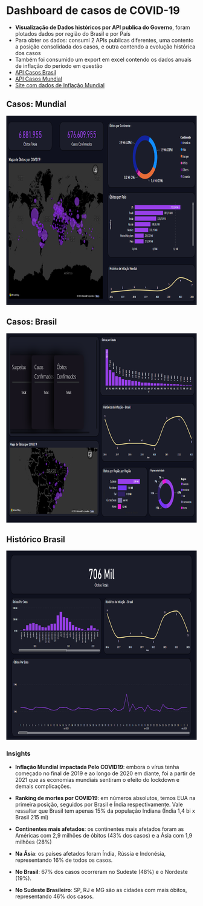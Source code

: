 # Dashboard de casos de COVID-19

- **Visualização de Dados históricos por API publica do Governo**, foram plotados dados por região do Brasil e por País
- Para obter os dados: consumi 2 APIs publicas diferentes, uma contento a posição consolidada dos casos, e outra contendo a evolução histórica dos casos
- Também foi consumido um export em excel contendo os dados anuais de inflação do periodo em questão
- [API Casos Brasil](https://covid19-brazil-api.now.sh/api/report/v1)
- [API Casos Mundial](https://covid19-brazil-api.now.sh/api/report/v1/countries)
- [Site com dados de Inflação Mundial](https://www.imf.org/external/datamapper/PCPIPCH@WEO/OEMDC/ADVEC/WEOWORLD)

## Casos: Mundial
<img src="img\First Screen.png" width="1080" height="500"/>


## Casos: Brasil
<img src="img\Second Screen.png" width="1080" height="500"/>


## Histórico Brasil
<img src="img\Third Screen.png" width="1080" height="500"/>



### Insights
- **Inflação Mundial impactada Pelo COVID19**: embora o vírus tenha começado no final de 2019 e ao longo de 2020 em diante, foi a partir de 2021 que as economias mundiais sentiram o efeito do lockdown e demais complicações.

- **Ranking de mortes por COVID19**: em números absolutos, temos EUA na primeira posição, seguidos por Brasil e Índia respectivamente. Vale ressaltar que Brasil tem apenas 15% da população Indiana (Índia 1,4 bi x Brasil 215 mi)

- **Continentes mais afetados**: os continentes mais afetados foram as Américas com 2,9 milhões de óbitos (43% dos casos) e a Ásia com 1,9 milhões (28%)
- **Na Ásia**: os países afetados foram Índia, Rússia e Indonésia, representando 16% de todos os casos.

- **No Brasil**: 67% dos casos ocorreram no Sudeste (48%) e o Nordeste (19%).
- **No Sudeste Brasileiro**: SP, RJ e MG são as cidades com mais óbitos, representando 46% dos casos.
